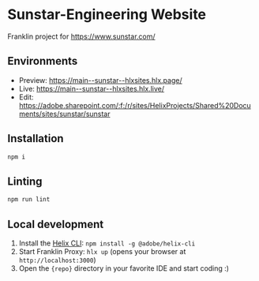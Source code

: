 # Sunstar-Engineering Website
Franklin project for https://www.sunstar.com/

## Environments
- Preview: https://main--sunstar--hlxsites.hlx.page/
- Live: https://main--sunstar--hlxsites.hlx.live/
- Edit: https://adobe.sharepoint.com/:f:/r/sites/HelixProjects/Shared%20Documents/sites/sunstar/sunstar

## Installation

```sh
npm i
```

## Linting

```sh
npm run lint
```

## Local development

1. Install the [Helix CLI](https://github.com/adobe/helix-cli): `npm install -g @adobe/helix-cli`
1. Start Franklin Proxy: `hlx up` (opens your browser at `http://localhost:3000`)
1. Open the `{repo}` directory in your favorite IDE and start coding :)
